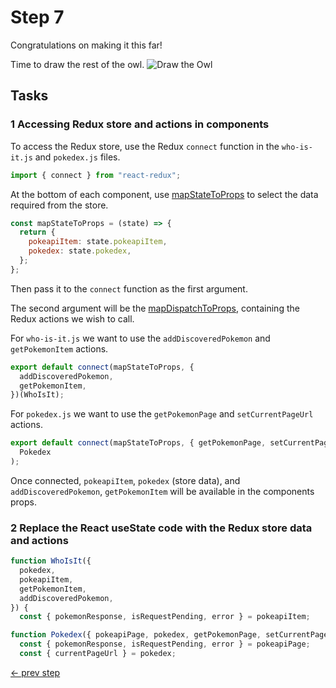 # Step 7

Congratulations on making it this far!

Time to draw the rest of the owl.
![Draw the Owl](https://i.pinimg.com/originals/72/29/5c/72295c2669305944b919e6320d436617.jpg)

## Tasks

### 1 Accessing Redux store and actions in components

To access the Redux store, use the Redux `connect` function in the `who-is-it.js` and `pokedex.js` files.

```js
import { connect } from "react-redux";
```

At the bottom of each component, use [mapStateToProps](https://react-redux.js.org/using-react-redux/connect-mapstate) to select the data required from the store.

```js
const mapStateToProps = (state) => {
  return {
    pokeapiItem: state.pokeapiItem,
    pokedex: state.pokedex,
  };
};
```

Then pass it to the `connect` function as the first argument.

The second argument will be the [mapDispatchToProps](https://react-redux.js.org/using-react-redux/connect-mapdispatch), containing the Redux actions we wish to call.

For `who-is-it.js` we want to use the `addDiscoveredPokemon` and `getPokemonItem` actions.

```js
export default connect(mapStateToProps, {
  addDiscoveredPokemon,
  getPokemonItem,
})(WhoIsIt);
```

For `pokedex.js` we want to use the `getPokemonPage` and `setCurrentPageUrl` actions.

```js
export default connect(mapStateToProps, { getPokemonPage, setCurrentPageUrl })(
  Pokedex
);
```

Once connected, `pokeapiItem`, `pokedex` (store data), and `addDiscoveredPokemon`, `getPokemonItem` will be available in the components props.

### 2 Replace the React useState code with the Redux store data and actions

```js
function WhoIsIt({
  pokedex,
  pokeapiItem,
  getPokemonItem,
  addDiscoveredPokemon,
}) {
  const { pokemonResponse, isRequestPending, error } = pokeapiItem;
```

```js
function Pokedex({ pokeapiPage, pokedex, getPokemonPage, setCurrentPageUrl }) {
  const { pokemonResponse, isRequestPending, error } = pokeapiPage;
  const { currentPageUrl } = pokedex;
```

[<- prev step](./step6)
